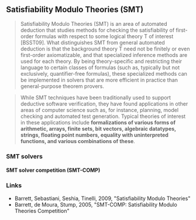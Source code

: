 ## Satisfiability Modulo Theories (SMT)

> Satisfiability Modulo Theories (SMT) is an area of automated deduction that studies methods for checking the satisfiability of first-order formulas with respect to some logical theory T of interest [BSST09]. What distinguishes SMT from general automated deduction is that the background theory T need not be finitely or even first-order axiomatizable, and that specialized inference methods are used for each theory. By being theory-specific and restricting their language to certain classes of formulas (such as, typically but not exclusively, quantifier-free formulas), these specialized methods can be implemented in solvers that are more efficient in practice than general-purpose theorem provers.

> While SMT techniques have been traditionally used to support deductive software verification, they have found applications in other areas of computer science such as, for instance, planning, model checking and automated test generation. Typical theories of interest in these applications include **formalizations of various forms of arithmetic, arrays, finite sets, bit vectors, algebraic datatypes, strings, floating point numbers, equality with uninterpreted functions, and various combinations of these**.

### SMT solvers

#### SMT solver competition (SMT-COMP)

### Links
- Barrett, Sebastiani, Seshia, Tinelli, 2009, "Satisfiability Modulo Theories"
- Barrett, de Moura, Stump, 2005, "SMT-COMP: Satisfiability Modulo Theories Competition"
